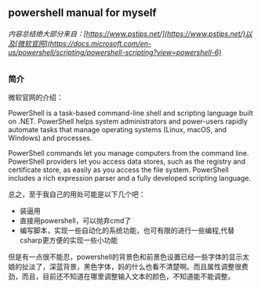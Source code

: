 ## powershell manual for myself
###### 内容总结绝大部分来自：[https://www.pstips.net/](https://www.pstips.net/)以及[微软官网](https://docs.microsoft.com/en-us/powershell/scripting/powershell-scripting?view=powershell-6)
### 简介
微软官网的介绍：

PowerShell is a task-based command-line shell and scripting language built on .NET. PowerShell helps system administrators and power-users rapidly automate tasks that manage operating systems (Linux, macOS, and Windows) and processes.

PowerShell commands let you manage computers from the command line. PowerShell providers let you access data stores, such as the registry and certificate store, as easily as you access the file system. PowerShell includes a rich expression parser and a fully developed scripting language.

总之，至于我自己的用处可能是以下几个吧：
* 装逼用
* 直接用powershell，可以抛弃cmd了
* 编写脚本，实现一些自动化的系统功能，也可有限的进行一些编程,代替csharp更方便的实现一些小功能

但是有一点很不能忍，powershell的背景色和前景色设置已经一些字体的显示太娘的扯淡了，深蓝背景，黑色字体，妈的什么也看不清楚啊。而且属性调整很费劲，而且，目前还不知道在哪里调整输入文本的颜色，不知道能不能调整。



